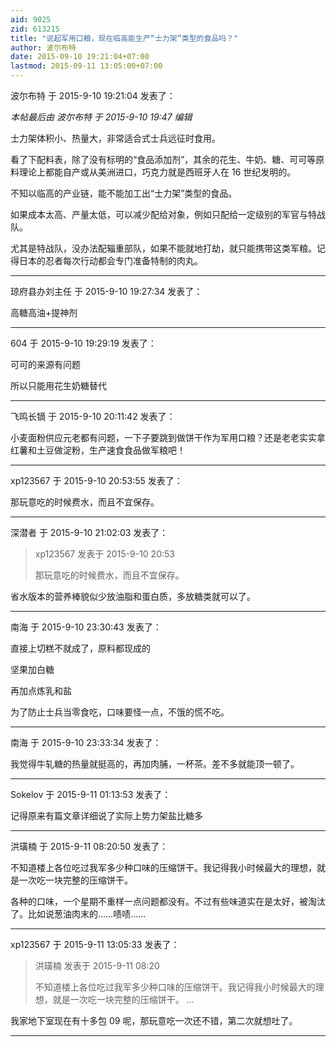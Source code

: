 ```yaml
---
aid: 9025
zid: 613215
title: "说起军用口粮，现在临高能生产“士力架”类型的食品吗？"
author: 波尔布特
date: 2015-09-10 19:21:04+07:00
lastmod: 2015-09-11 13:05:00+07:00
---
```


波尔布特 于 2015-9-10 19:21:04 发表了：

_本帖最后由 波尔布特 于 2015-9-10 19:47 编辑_

士力架体积小、热量大，非常适合式士兵远征时食用。

看了下配料表，除了没有标明的“食品添加剂”，其余的花生、牛奶、糖、可可等原料理论上都能自产或从美洲进口，巧克力就是西班牙人在 16 世纪发明的。

不知以临高的产业链，能不能加工出“士力架”类型的食品。

如果成本太高、产量太低，可以减少配给对象，例如只配给一定级别的军官与特战队。

尤其是特战队，没办法配辎重部队，如果不能就地打劫，就只能携带这类军粮。记得日本的忍者每次行动都会专门准备特制的肉丸。

---

琼府县办刘主任 于 2015-9-10 19:27:34 发表了：

高糖高油+提神剂

---

604 于 2015-9-10 19:29:19 发表了：

可可的来源有问题

所以只能用花生奶糖替代

---

飞鸣长镝 于 2015-9-10 20:11:42 发表了：

小麦面粉供应元老都有问题，一下子要跳到做饼干作为军用口粮？还是老老实实拿红薯和土豆做淀粉，生产速食食品做军粮吧！

---

xp123567 于 2015-9-10 20:53:55 发表了：

那玩意吃的时候费水，而且不宜保存。

---

深潜者 于 2015-9-10 21:02:03 发表了：

> xp123567 发表于 2015-9-10 20:53
>
> 那玩意吃的时候费水，而且不宜保存。

省水版本的营养棒貌似少放油脂和蛋白质，多放糖类就可以了。

---

南海 于 2015-9-10 23:30:43 发表了：

直接上切糕不就成了，原料都现成的

坚果加白糖

再加点炼乳和盐

为了防止士兵当零食吃，口味要怪一点，不饿的慌不吃。

---

南海 于 2015-9-10 23:33:34 发表了：

我觉得牛轧糖的热量就挺高的，再加肉脯，一杯茶。差不多就能顶一顿了。

---

Sokelov 于 2015-9-11 01:13:53 发表了：

记得原来有篇文章详细说了实际上势力架盐比糖多

---

洪璜楠 于 2015-9-11 08:20:50 发表了：

不知道楼上各位吃过我军多少种口味的压缩饼干。我记得我小时候最大的理想，就是一次吃一块完整的压缩饼干。

各种的口味，一个星期不重样一点问题都没有。不过有些味道实在是太好，被淘汰了。比如说葱油肉末的……啧啧……

---

xp123567 于 2015-9-11 13:05:33 发表了：

> 洪璜楠 发表于 2015-9-11 08:20
>
> 不知道楼上各位吃过我军多少种口味的压缩饼干。我记得我小时候最大的理想，就是一次吃一块完整的压缩饼干。 ...

我家地下室现在有十多包 09 呢，那玩意吃一次还不错，第二次就想吐了。

---
